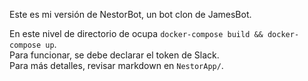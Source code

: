 Este es mi versión de NestorBot, un bot clon de JamesBot.

En este nivel de directorio de ocupa `docker-compose build && docker-compose up`.<br>
Para funcionar, se debe declarar el token de Slack.<br>
Para más detalles, revisar markdown en `NestorApp/`.